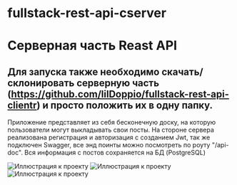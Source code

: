 # fullstack-rest-api-cserver

# Серверная часть Reast API

## Для запуска также необходимо скачать/склонировать серверную часть (https://github.com/lilDoppio/fullstack-rest-api-clientr) и просто положить их в одну папку.

Приложение представляет из себя бесконечную доску, на которую пользователи могут выкладывать свои посты.
На стороне сервера реализована регистрация и авторизация с созданием Jwt, так же подключен Swagger, все энд поинты можно посмотреть по роуту "/api-doc". Вся информация с постов сохраняется на БД (PostgreSQL)

![Иллюстрация к проекту](https://github.com/lilDoppio/pics/blob/main/fullstack-rest-api_1.png)
![Иллюстрация к проекту](https://github.com/lilDoppio/pics/blob/main/fullstack-rest-api_2.png)
![Иллюстрация к проекту](https://github.com/lilDoppio/pics/blob/main/fullstack-rest-api_3.png)
